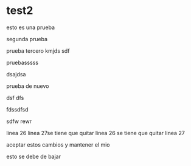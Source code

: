 # test2
esto es una prueba 

segunda prueba 


prueba tercero
kmjds
sdf


pruebasssss

dsajdsa

prueba de nuevo

dsf
dfs

fdssdfsd

sdfw
rewr



linea 26
linea 27se tiene que quitar linea 26
se tiene que quitar linea 27

aceptar estos cambios
y mantener el mio




esto se debe
de bajar